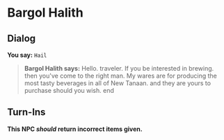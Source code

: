 # Bargol Halith
## Dialog

**You say:** `Hail`



>**Bargol Halith says:** Hello. traveler. If you be interested in brewing. then you've come to the right man. My wares are for producing the most tasty beverages in all of New Tanaan. and they are yours to purchase should you wish.
end

## Turn-Ins



**This NPC *should* return incorrect items given.**





